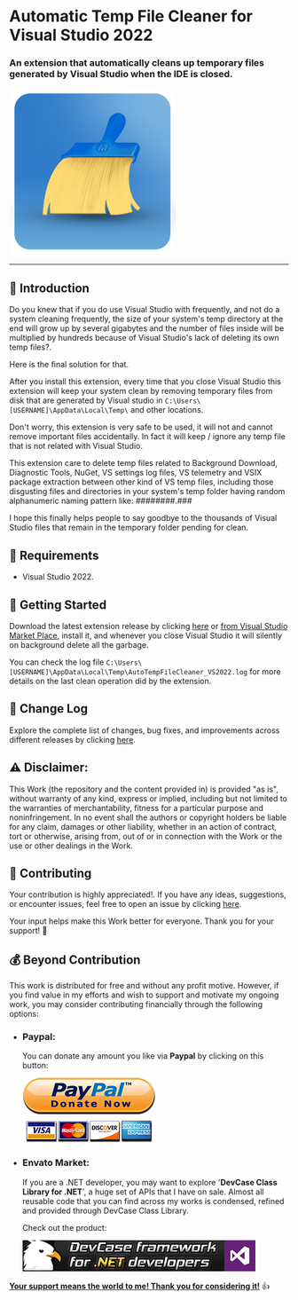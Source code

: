 # Automatic Temp File Cleaner for Visual Studio 2022

### An extension that automatically cleans up temporary files generated by Visual Studio when the IDE is closed.

![](Images/App.png)

------------------

## 👋 Introduction

Do you knew that if you do use Visual Studio with frequently, and not do a system cleaning frequently, the size of your system's temp directory at the end will grow up by several gigabytes and the number of files inside will be multiplied by hundreds because of Visual Studio's lack of deleting its own temp files?.

Here is the final solution for that.

After you install this extension, every time that you close Visual Studio this extension will keep your system clean by removing temporary files from disk that are generated by Visual studio in `C:\Users\[USERNAME]\AppData\Local\Temp\` and other locations.

Don't worry, this extension is very safe to be used, it will not and cannot remove important files accidentally. In fact it will keep / ignore any temp file that is not related with Visual Studio.

This extension care to delete temp files related to Background Download, Diagnostic Tools, NuGet, VS settings log files, VS telemetry and VSIX package extraction between other kind of VS temp files, including those disgusting files and directories in your system's temp folder having random alphanumeric naming pattern like: ########.###

I hope this finally helps people to say goodbye to the thousands of Visual Studio files that remain in the temporary folder pending for clean.

## 📝 Requirements

- Visual Studio 2022.

## 🤖 Getting Started

Download the latest extension release by clicking [here](https://github.com/ElektroStudios/Automatic-Temp-File-Cleaner-for-Visual-Studio/releases/latest) or [from Visual Studio Market Place](https://marketplace.visualstudio.com/items?itemName=elektroHacker.AutoTempFileCleanerVS2022),
install it, and whenever you close Visual Studio it will silently on background delete all the garbage.

You can check the log file `C:\Users\[USERNAME]\AppData\Local\Temp\AutoTempFileCleaner_VS2022.log` for more details on the last clean operation did by the extension.

## 🔄 Change Log

Explore the complete list of changes, bug fixes, and improvements across different releases by clicking [here](/Docs/CHANGELOG.md).

## ⚠️ Disclaimer:

This Work (the repository and the content provided in) is provided "as is", without warranty of any kind, express or implied, including but not limited to the warranties of merchantability, fitness for a particular purpose and noninfringement. In no event shall the authors or copyright holders be liable for any claim, damages or other liability, whether in an action of contract, tort or otherwise, arising from, out of or in connection with the Work or the use or other dealings in the Work.

## 💪 Contributing

Your contribution is highly appreciated!. If you have any ideas, suggestions, or encounter issues, feel free to open an issue by clicking [here](https://github.com/ElektroStudios/Automatic-Temp-File-Cleaner-for-Visual-Studio/issues/new/choose). 

Your input helps make this Work better for everyone. Thank you for your support! 🚀

## 💰 Beyond Contribution 

This work is distributed for free and without any profit motive. However, if you find value in my efforts and wish to support and motivate my ongoing work, you may consider contributing financially through the following options:

 - ### Paypal:
    You can donate any amount you like via **Paypal** by clicking on this button:

    [![Donation Account](Images/Paypal_Donate.png)](https://www.paypal.com/cgi-bin/webscr?cmd=_s-xclick&hosted_button_id=E4RQEV6YF5NZY)

 - ### Envato Market:
   If you are a .NET developer, you may want to explore '**DevCase Class Library for .NET**', a huge set of APIs that I have on sale.
   Almost all reusable code that you can find across my works is condensed, refined and provided through DevCase Class Library.

    Check out the product:
    
   [![DevCase Class Library for .NET](Images/DevCase_Banner.png)](https://codecanyon.net/item/elektrokit-class-library-for-net/19260282)

<u>**Your support means the world to me! Thank you for considering it!**</u> 👍

